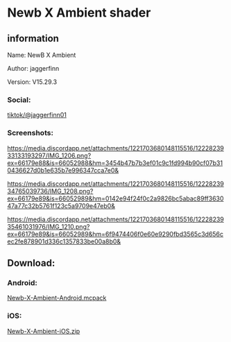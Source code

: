 # Newb X Ambient shader
## information 
Name: NewB X Ambient 

Author: jaggerfinn

Version: V15.29.3

### Social: 
[tiktok/@jaggerfinn01](https://www.tiktok.com/@jaggerfinn01?_t=8l7oJPt3ZZJ&_r=1)

### Screenshots:

https://media.discordapp.net/attachments/1221703680148115516/1222823933133193297/IMG_1206.png?ex=66179e88&is=66052988&hm=3454b47b7b3ef01c9c1fd994b90cf07b310436627d0b1e635b7e996347cca7e0&

https://media.discordapp.net/attachments/1221703680148115516/1222823934765039736/IMG_1208.png?ex=66179e89&is=66052989&hm=0142e94f24f0c2a9826bc5abac89ff363047a77c32b5761f123c5a9709e47eb0&

https://media.discordapp.net/attachments/1221703680148115516/1222823935461031976/IMG_1210.png?ex=66179e89&is=66052989&hm=6f9474406f0e60e9290fbd3565c3d656cec2fe878901d336c1357833be00a8b0&

## Download:

### Android: 

[Newb-X-Ambient-Android.mcpack](https://cdn.discordapp.com/attachments/1187230571236175922/1223615149244678164/Newb_X_Ambient_Android.mcpack?ex=661a7f69&is=66080a69&hm=bc91207b8f77246db2b304e93a1d4cf41d26bd0086d7aef6b590a088c55e698e&)

### iOS: 

[Newb-X-Ambient-iOS.zip](https://cdn.discordapp.com/attachments/1187230571236175922/1223615150280409158/Newb_X_Ambient_iOS.zip?ex=661a7f69&is=66080a69&hm=feb4e1e444fb7749ef46e8b857fb3cec4d996966937d2bd61c236f9f36cffdee&)
